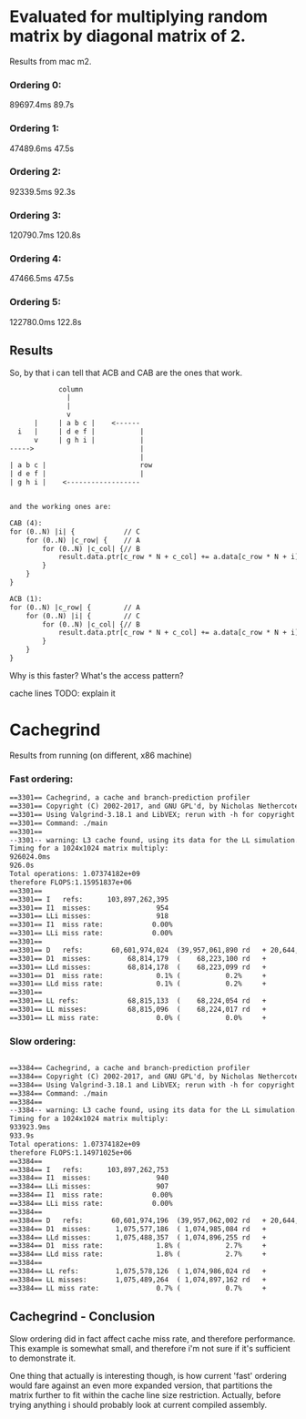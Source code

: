 # Evaluated for multiplying random matrix by diagonal matrix of 2.
Results from mac m2.
### Ordering 0:
89697.4ms
89.7s
### Ordering 1:
47489.6ms
47.5s
### Ordering 2:
92339.5ms
92.3s
### Ordering 3:
120790.7ms
120.8s
### Ordering 4:
47466.5ms
47.5s
### Ordering 5:
122780.0ms
122.8s

## Results
So, by that i can tell that ACB and CAB are the ones that work.

```txt
            column
              |
              |
              v
      |     | a b c |    <------ 
  i   |     | d e f |           |
      v     | g h i |           |
----->                          |
                                |
| a b c |                       row
| d e f |                       |
| g h i |    <------------------


and the working ones are:

CAB (4):
for (0..N) |i| {            // C
    for (0..N) |c_row| {    // A
        for (0..N) |c_col| {// B
            result.data.ptr[c_row * N + c_col] += a.data[c_row * N + i] * b.data[c_col + N * i];
        }
    }
}

ACB (1):
for (0..N) |c_row| {        // A
    for (0..N) |i| {        // C
        for (0..N) |c_col| {// B
            result.data.ptr[c_row * N + c_col] += a.data[c_row * N + i] * b.data[c_col + N * i];
        }
    }
}

```

Why is this faster?
What's the access pattern?

cache lines
TODO: explain it 

# Cachegrind

Results from running (on different, x86 machine)

### Fast ordering:

```txt
==3301== Cachegrind, a cache and branch-prediction profiler
==3301== Copyright (C) 2002-2017, and GNU GPL'd, by Nicholas Nethercote et al.
==3301== Using Valgrind-3.18.1 and LibVEX; rerun with -h for copyright info
==3301== Command: ./main
==3301==
--3301-- warning: L3 cache found, using its data for the LL simulation.
Timing for a 1024x1024 matrix multiply:
926024.0ms
926.0s
Total operations: 1.07374182e+09
therefore FLOPS:1.15951837e+06
==3301==
==3301== I   refs:      103,897,262,395
==3301== I1  misses:                954
==3301== LLi misses:                918
==3301== I1  miss rate:            0.00%
==3301== LLi miss rate:            0.00%
==3301==
==3301== D   refs:       60,601,974,024  (39,957,061,890 rd   + 20,644,912,134 wr)
==3301== D1  misses:         68,814,179  (    68,223,100 rd   +        591,079 wr)
==3301== LLd misses:         68,814,178  (    68,223,099 rd   +        591,079 wr)
==3301== D1  miss rate:             0.1% (           0.2%     +            0.0%  )
==3301== LLd miss rate:             0.1% (           0.2%     +            0.0%  )
==3301==
==3301== LL refs:            68,815,133  (    68,224,054 rd   +        591,079 wr)
==3301== LL misses:          68,815,096  (    68,224,017 rd   +        591,079 wr)
==3301== LL miss rate:              0.0% (           0.0%     +            0.0%  )
```


### Slow ordering:

```txt

==3384== Cachegrind, a cache and branch-prediction profiler
==3384== Copyright (C) 2002-2017, and GNU GPL'd, by Nicholas Nethercote et al.
==3384== Using Valgrind-3.18.1 and LibVEX; rerun with -h for copyright info
==3384== Command: ./main
==3384==
--3384-- warning: L3 cache found, using its data for the LL simulation.
Timing for a 1024x1024 matrix multiply:
933923.9ms
933.9s
Total operations: 1.07374182e+09
therefore FLOPS:1.14971025e+06
==3384==
==3384== I   refs:      103,897,262,753
==3384== I1  misses:                940
==3384== LLi misses:                907
==3384== I1  miss rate:            0.00%
==3384== LLi miss rate:            0.00%
==3384==
==3384== D   refs:       60,601,974,196  (39,957,062,002 rd   + 20,644,912,194 wr)
==3384== D1  misses:      1,075,577,186  ( 1,074,985,084 rd   +        592,102 wr)
==3384== LLd misses:      1,075,488,357  ( 1,074,896,255 rd   +        592,102 wr)
==3384== D1  miss rate:             1.8% (           2.7%     +            0.0%  )
==3384== LLd miss rate:             1.8% (           2.7%     +            0.0%  )
==3384==
==3384== LL refs:         1,075,578,126  ( 1,074,986,024 rd   +        592,102 wr)
==3384== LL misses:       1,075,489,264  ( 1,074,897,162 rd   +        592,102 wr)
==3384== LL miss rate:              0.7% (           0.7%     +            0.0%  )
```

## Cachegrind - Conclusion

Slow ordering did in fact affect cache miss rate, and therefore performance. This example is somewhat small, and therefore i'm not sure if it's sufficient to demonstrate it.

One thing that actually is interesting though, is how current 'fast' ordering would fare against 
an even more expanded version, that partitions the matrix further to fit within the cache line size restriction. Actually, before trying anything i should probably look at current compiled assembly.



